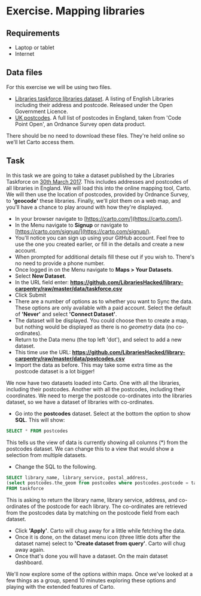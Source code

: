 Exercise.  Mapping libraries
============================

Requirements
------------

- Laptop or tablet
- Internet

Data files
----------

For this exercise we will be using two files.

- [Libraries taskforce libraries dataset](https://github.com/LibrariesHacked/library-carpentry/raw/master/data/taskforce.csv).  A listing of English Libraries including their address and postcode.  Released under the Open Government Licence.
- [UK postcodes](https://github.com/LibrariesHacked/library-carpentry/raw/master/data/postcodes.csv]).  A full list of postcodes in England, taken from 'Code Point Open', an Ordnance Survey open data product.

There should be no need to download these files.  They're held online so we'll let Carto access them.

Task
----

In this task we are going to take a dataset published by the Libraries Taskforce on [30th March 2017](https://librariestaskforce.blog.gov.uk/2017/03/30/library-data-the-story-so-far-and-next-steps/).  This includes addresses and postcodes of all libraries in England.  We will load this into the online mapping tool, Carto.  We will then use the location of postcodes, provided by Ordnance Survey, to **'geocode'** these libraries.  Finally, we'll plot them on a web map, and you'll have a chance to play around with how they're displayed.

- In your browser navigate to [https://carto.com/](https://carto.com/).
- In the Menu navigate to **Signup** or navigate to [https://carto.com/signup/](https://carto.com/signup/).
- You'll notice you can sign up using your GitHub account.  Feel free to use the one you created earlier, or fill in the details and create a new account.
- When prompted for additional details fill these out if you wish to.  There's no need to provide a phone number.
- Once logged in on the Menu navigate to **Maps > Your Datasets**.
- Select **New Dataset**.
- In the URL field enter: **https://github.com/LibrariesHacked/library-carpentry/raw/master/data/taskforce.csv**
- Click Submit
- There are a number of options as to whether you want to Sync the data. These options are only available with a paid account.  Select the default of **'Never'** and select **'Connect Dataset'**.
- The dataset will be displayed.  You could choose then to create a map, but nothing would be displayed as there is no *geometry* data (no co-ordinates).
- Return to the Data menu (the top left 'dot'), and select to add a new dataset.
- This time use the URL: **https://github.com/LibrariesHacked/library-carpentry/raw/master/data/postcodes.csv**
- Import the data as before.  This may take some extra time as the postcode dataset is a lot bigger!

We now have two datasets loaded into Carto.  One with all the libraries, including their postcodes.  Another with all the postcodes, including their coordinates.  We need to merge the postcode co-ordinates into the libraries dataset, so we have a dataset of libraries with co-ordinates.

- Go into the **postcodes** dataset.  Select at the bottom the option to show **SQL**.  This will show:

```SQL
SELECT * FROM postcodes
```

This tells us the view of data is currently showing all columns (*) from the postcodes dataset.  We can change this to a view that would show a selection from multiple datasets.

- Change the SQL to the following.

```SQL
SELECT library_name, library_service, postal_address,
(select postcodes.the_geom from postcodes where postcodes.postcode = taskforce.postcode)
FROM taskforce
```

This is asking to return the library name, library service, address, and co-ordinates of the postcode for each library.  The co-ordinates are retrieved from the postcodes data by matching on the postcode field from each dataset.

- Click **'Apply'**.  Carto will chug away for a little while fetching the data.
- Once it is done, on the dataset menu icon (three little dots after the dataset name) select to **'Create dataset from query'**.  Carto will chug away again.
- Once that's done you will have a dataset.  On the main dataset dashboard.

We'll now explore some of the options within maps.  Once we've looked at a few things as a group, spend 10 minutes exploring these options and playing with the extended features of Carto.